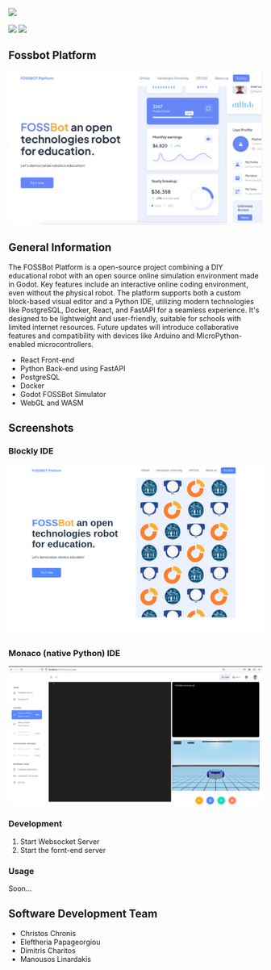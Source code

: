 ![](images/superlogo.png)

![](images/gfoss_en.png)
![](images/hua_en.png)
## Fossbot Platform
![](images/screen1.png)

## General Information
The FOSSBot Platform is a open-source project combining a DIY educational robot with an open source online simulation environment made in Godot. Key features include an interactive online coding environment, even without the physical robot. The platform supports both a custom block-based visual editor and a Python IDE, utilizing modern technologies like PostgreSQL, Docker, React, and FastAPI for a seamless experience. It's designed to be lightweight and user-friendly, suitable for schools with limited internet resources. Future updates will introduce collaborative features and compatibility with devices like Arduino and MicroPython-enabled microcontrollers.

* React Front-end
* Python Back-end using FastAPI
* PostgreSQL
* Docker
* Godot FOSSBot Simulator
* WebGL and WASM

## Screenshots
### Blockly IDE
![](images/main_page.png)

### Monaco (native Python) IDE

![](images/monaco.png)


### Development
1. Start Websocket Server
2. Start the fornt-end server

### Usage

Soon...




## Software Development Team
* Christos Chronis
* Eleftheria Papageorgiou
* Dimitris Charitos
* Manousos Linardakis




